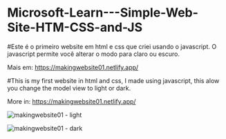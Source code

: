 # Microsoft-Learn---Simple-Web-Site-HTM-CSS-and-JS


#Este é o primeiro website em html e css que criei usando o javascript. O javascript permite você alterar o modo para claro ou escuro.

Mais em: https://makingwebsite01.netlify.app/


#This is my first website in html and css, I made using javascript, this alow you change the model view to light or dark.

More in: https://makingwebsite01.netlify.app/


![makingwebsite01 - light](https://user-images.githubusercontent.com/73969123/233630453-dcc45c52-7187-4982-9ae7-5631727cce49.png)


![makingwebsite01 - dark](https://user-images.githubusercontent.com/73969123/233630531-9264a816-6389-45b3-81c7-2194942c14c0.png)


